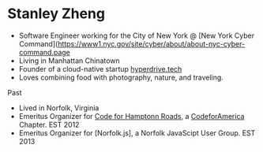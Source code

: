 # Stanley Zheng
- Software Engineer working for the City of New York @ [New York Cyber Command](https://www1.nyc.gov/site/cyber/about/about-nyc-cyber-command.page
- Living in Manhattan Chinatown 
- Founder of a cloud-native startup [hyperdrive.tech](https://hyperdrive.tech)
- Loves combining food with photography, nature, and traveling.

Past
- Lived in Norfolk, Virginia
- Emeritus Organizer for [Code for Hamptonn Roads](http://code4hr.org/), a [CodeforAmerica](https://www.codeforamerica.org/) Chapter. EST 2012
- Emeritus Organizer for [Norfolk.js], a Norfolk JavaScipt User Group. EST 2013
